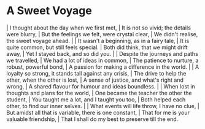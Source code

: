 A Sweet Voyage
==============

| I thought about the day when we first met,
| It is not so vivid; the details were blurry,
| But the feelings we felt, were crystal clear,
| We didn\'t realise, the sweet voyage ahead.
| 
| It wasn\'t a beginning, as in a fairy tale,
| It is quite common, but still feels special.
| Both did think, that we might drift away,
| Yet I stayed back, and so did you.
| 
| Despite the journeys and paths we travelled,
| We had a lot of ideas in common,
| The patience to nurture, a robust, powerful bond,
| A passion for making a difference in the world.
| 
| A loyalty so strong, it stands tall against any crisis,
| The drive to help the other, when the other is lost,
| A sense of justice, and what\'s right and wrong,
| A shared flavour for humour and ideas boundless.
| 
| When lost in thoughts and plans for the world,
| One became the teacher the other the student,
| You taught me a lot, and I taught you too,
| Both helped each other, to find our inner selves.
| 
| What events will life throw, I have no clue,
| But amidst all that is variable, there is one constant,
| That for me is your valuable friendship,
| That I shall do my best to preserve till the end.
